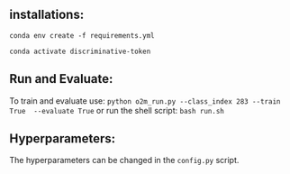 ## installations:

`conda env create -f requirements.yml`

`conda activate discriminative-token`


## Run and Evaluate:

To train and evaluate use:
`python o2m_run.py --class_index 283 --train True  --evaluate True`
or run the shell script:
`bash run.sh`

## Hyperparameters:
The hyperparameters can be changed in the `config.py` script.
